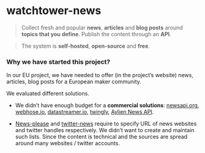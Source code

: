 # watchtower-news

> Collect fresh and popular **news**, **articles** and **blog posts** around **topics that you define**. Publish the content through an **API**. 

> The system is **self-hosted**, **open-source** and **free**. 

### Why we have started this project?

In our EU project, we have needed to offer (in the project’s website) news, articles, blog posts for a European maker community.  

We evaluated different solutions. 
- We didn’t have enough budget for a **commercial solutions**: [newsapi.org](https://www.newsapi.org), [webhose.io](https://www.webhose.io), [datastreamer.io](https://www.datastreamer.io), [twingly](https://www.twingly.com), [Aylien News API](https://www.aylien.com/news-api).

- [News-please](https://github.com/fhamborg/news-please) and [twitter-news](https://github.com/mishakob/twitter-news) require to specify URL of news websites and twitter handles respectively. We didn’t want to create and maintain such lists. Since the content is technical and the sources are spread around many websites / twitter accounts. 
